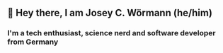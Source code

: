 ## 👋 Hey there, I am Josey C. Wörmann (he/him)


### I'm a tech enthusiast, science nerd and software developer from Germany
